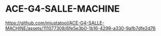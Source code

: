 # ACE-G4-SALLE-MACHINE


https://github.com/mjustatool/ACE-G4-SALLE-MACHINE/assets/111077308/6fe5e3b0-1b16-4299-a330-9afb7dfe2d76

